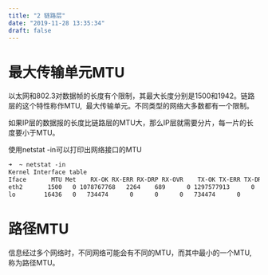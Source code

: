 ```yaml
---
title: "2 链路层"
date: "2019-11-28 13:35:34"
draft: false
---
```



# 最大传输单元MTU
以太网和802.3对数据帧的长度有个限制，其最大长度分别是1500和1942。链路层的这个特性称作MTU,  最大传输单元。不同类型的网络大多数都有一个限制。

如果IP层的数据报的长度比链路层的MTU大，那么IP层就需要分片，每一片的长度要小于MTU。

使用netstat -in可以打印出网络接口的MTU

```makefile
➜  ~ netstat -in
Kernel Interface table
Iface       MTU Met    RX-OK RX-ERR RX-DRP RX-OVR    TX-OK TX-ERR TX-DRP TX-OVR Flg
eth2       1500   0 1078767768   2264    689      0 1297577913      0      0      0 BMRU
lo        16436   0   734474      0      0      0   734474      0      0      0 LRU
```


# 路径MTU

信息经过多个网络时，不同网络可能会有不同的MTU，而其中最小的一个MTU, 称为路径MTU。

